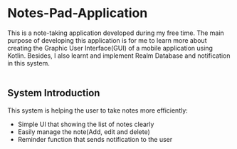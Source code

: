 # Notes-Pad-Application
This is a note-taking application developed during my free time. The main purpose of developing this application is for me to learn more about creating the Graphic User Interface(GUI) of a mobile application using Kotlin. Besides, I also learnt and implement Realm Database and notification in this system.
<br></br>

## System Introduction
This system is helping the user to take notes more efficiently:
* Simple UI that showing the list of notes clearly 
* Easily manage the note(Add, edit and delete)
* Reminder function that sends notification to the user  
<br></br>
